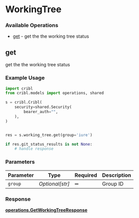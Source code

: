 # WorkingTree

### Available Operations

* [get](#get) - get the the working tree status

## get

get the the working tree status

### Example Usage

```python
import cribl
from cribl.models import operations, shared

s = cribl.Cribl(
    security=shared.Security(
        bearer_auth="",
    ),
)


res = s.working_tree.get(group='iure')

if res.git_status_results is not None:
    # handle response
```

### Parameters

| Parameter          | Type               | Required           | Description        |
| ------------------ | ------------------ | ------------------ | ------------------ |
| `group`            | *Optional[str]*    | :heavy_minus_sign: | Group ID           |


### Response

**[operations.GetWorkingTreeResponse](../../models/operations/getworkingtreeresponse.md)**

